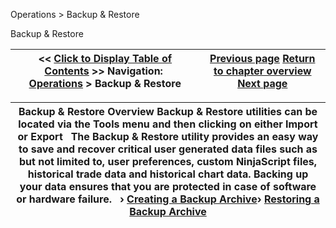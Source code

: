 ﻿


Operations \> Backup \& Restore






















Backup \& Restore







| \<\< [Click to Display Table of Contents](backup__restore.md) \>\> **Navigation:**     [Operations](operations.md) \> Backup \& Restore | [Previous page](using_strategy_templates.md) [Return to chapter overview](operations.md) [Next page](creating_a_backup_archive.md) |
| --- | --- |













| Backup \& Restore Overview Backup \& Restore utilities can be located via the Tools menu and then clicking on either Import or Export   The Backup \& Restore utility provides an easy way to save and recover critical user generated data files such as but not limited to, user preferences, custom NinjaScript files, historical trade data and historical chart data. Backing up your data ensures that you are protected in case of software or hardware failure.   › [Creating a Backup Archive](creating_a_backup_archive.md)› [Restoring a Backup Archive](restoring_a_backup_archive.md) |
| --- |










